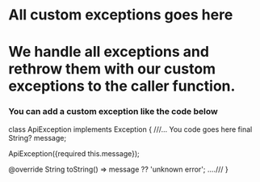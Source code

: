 #  All custom exceptions goes here 

# We handle all exceptions and rethrow them with our custom exceptions to the caller function.

### You can add a custom exception like the code below 

class ApiException implements Exception {
   ///... You code goes here 
  final String? message;

  ApiException({required this.message});

  @override
  String toString() => message ?? 'unknown error';
    ....///
}

